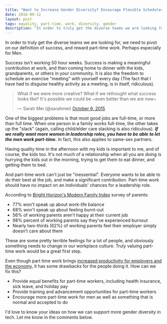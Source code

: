 ```yaml
---
title: "Want to Increase Gender Diversity? Encourage Flexible Schedules"
date: 2016-09-12
layout: post
tags: equality, part-time, work, diversity, gender
description: "In order to truly get the diverse teams we are looking for, we need to pivot on our definition of success, and reward part-time work. Perhaps especially for Men."
---
```

In order to truly get the diverse teams we are looking for, we need to pivot on our definition of success, and reward part-time work. Perhaps especially for Men.

Success isn't working 50 hour weeks. Success is making a meaningful contribution at work, and then coming home to dinner with the kids, grandparents, or others in your community.  It is also the freedom to schedule an exercise "meeting" with yourself every day (The fact that I have had to disguise healthy activity as a meeting, is in itself, ridiculous).

<blockquote class="twitter-tweet" lang="en"><p lang="en" dir="ltr">What if we were more creative? What if we rethought what success looks like? It&#39;s possible we could be ~even better than we are now~</p>&mdash; Sarah Mei (@sarahmei) <a href="https://twitter.com/sarahmei/status/651459868310659073">October 6, 2015</a></blockquote> <script async src="//platform.twitter.com/widgets.js" charset="utf-8"></script>


One of the biggest problems is that most good jobs are full-time, or more than full time.  When one person in a family works full-time, the other takes up the "slack" (again, calling child/elder care slacking is also ridiculous). ***If we really want more women in leadership roles, you have to be able to let the men work part-time.*** In fact, this also applies to same-sex partners.

Having quality time in the afternoon with my kids is important to me, and of course, the kids too. It's not much of a relationship when all you are doing is hurrying the kids out in the morning, trying to get them to eat dinner, and getting them to bed.

And part-time work can't just be "inessential". Everyone wants to be able to do their best at the job, and make a significant contribution. Part-time work should have no impact on an individuals' chances for a leadership role. 

According to [Bright Horizon's Modern Family Index](http://blogs.brighthorizons.com/saw/working-parents-burned-out-modern-family-index/) survey of parents:

- 77% won't speak up about work-life balance
- 68% won't speak up about feeling burnt-out
- 56% of working parents aren’t happy at their current job
- 98% percent of working parents say they’ve experienced burnout
- Nearly two-thirds (62%) of working parents feel their employer simply doesn’t care about them 

These are some pretty terrible feelings for a lot of people, and obviously something needs to change in our workplace culture. Truly valuing part-time work would be a great first step.

Even though part time work brings [increased productivity for employers and the economy](https://www.ced.org/blog/entry/is-it-good-or-bad-to-work-part-time-pros-and-cons-for-the-economy), it has some drawbacks for the people doing it.  How can we fix this?

- Provide equal benefits for part-time workers, including health insurance, sick leave, and holiday pay
- Provide training and advancement opportunities for part-time workers
- Encourage more part-time work for men as well as something that is normal and accepted to do

I'd love to know your ideas on how we can support more gender diversity in tech. Let me know in the comments below.